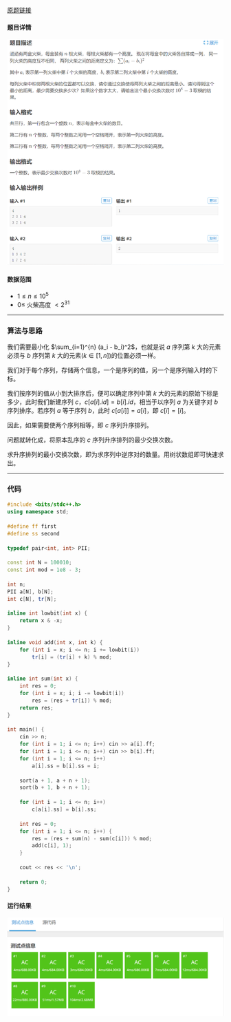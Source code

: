 [原题链接](https://www.luogu.com.cn/problem/P1966)

#### 题目详情
![hcpd](./img/hcpx.png)

#### 数据范围
- $1 \le n \le 10^5$
- $0 \le$ 火柴高度 $< 2^{31}$

---

### 算法与思路
我们需要最小化 $\sum_{i=1}^{n} (a_i - b_i)^2$，也就是说 $a$ 序列第 $k$ 大的元素必须与 $b$ 序列第 $k$ 大的元素($k \in [1,n]$)的位置必须一样。

我们对于每个序列，存储两个信息，一个是序列的值，另一个是序列输入时的下标。

我们按序列的值从小到大排序后，便可以确定序列中第 $k$ 大的元素的原始下标是多少，此时我们新建序列 $c$，$c[a[i].id]=b[i].id$，相当于以序列 $a$ 为关键字对 $b$ 序列排序。若序列 $a$ 等于序列 $b$，此时 $c[a[i]]=a[i]$，即 $c[i]=[i]$。

因此，如果需要使两个序列相等，即 $c$ 序列升序排列。

问题就转化成，将原本乱序的 $c$ 序列升序排列的最少交换次数。

求升序排列的最小交换次数，即为求序列中逆序对的数量。用树状数组即可快速求出。

---

### 代码
```cpp
#include <bits/stdc++.h>
using namespace std;

#define ff first
#define ss second

typedef pair<int, int> PII;

const int N = 100010;
const int mod = 1e8 - 3;

int n;
PII a[N], b[N];
int c[N], tr[N];

inline int lowbit(int x) {
	return x & -x;
}

inline void add(int x, int k) {
	for (int i = x; i <= n; i += lowbit(i))
		tr[i] = (tr[i] + k) % mod;
}

inline int sum(int x) {
	int res = 0;
	for (int i = x; i; i -= lowbit(i))
		res = (res + tr[i]) % mod;
	return res;
}

int main() {
	cin >> n;
	for (int i = 1; i <= n; i++) cin >> a[i].ff;
	for (int i = 1; i <= n; i++) cin >> b[i].ff;
	for (int i = 1; i <= n; i++)
		a[i].ss = b[i].ss = i;

	sort(a + 1, a + n + 1);
	sort(b + 1, b + n + 1);

	for (int i = 1; i <= n; i++)
		c[a[i].ss] = b[i].ss;

	int res = 0;
	for (int i = 1; i <= n; i++) {
		res = (res + sum(n) - sum(c[i])) % mod;
		add(c[i], 1);
	}

	cout << res << '\n';

	return 0;
}
```

#### 运行结果
![accept](./img/achcpd.png)